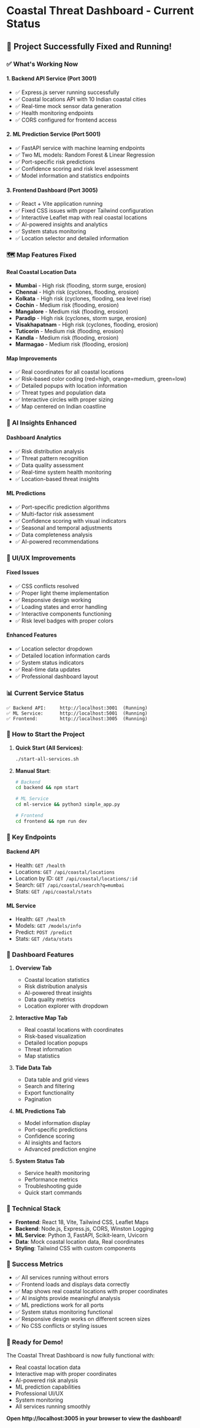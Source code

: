 # Coastal Threat Dashboard - Current Status

## 🎉 Project Successfully Fixed and Running!

### ✅ What's Working Now

#### 1. **Backend API Service** (Port 3001)
- ✅ Express.js server running successfully
- ✅ Coastal locations API with 10 Indian coastal cities
- ✅ Real-time mock sensor data generation
- ✅ Health monitoring endpoints
- ✅ CORS configured for frontend access

#### 2. **ML Prediction Service** (Port 5001)
- ✅ FastAPI service with machine learning endpoints
- ✅ Two ML models: Random Forest & Linear Regression
- ✅ Port-specific risk predictions
- ✅ Confidence scoring and risk level assessment
- ✅ Model information and statistics endpoints

#### 3. **Frontend Dashboard** (Port 3005)
- ✅ React + Vite application running
- ✅ Fixed CSS issues with proper Tailwind configuration
- ✅ Interactive Leaflet map with real coastal locations
- ✅ AI-powered insights and analytics
- ✅ System status monitoring
- ✅ Location selector and detailed information

### 🗺️ Map Features Fixed

#### Real Coastal Location Data
- **Mumbai** - High risk (flooding, storm surge, erosion)
- **Chennai** - High risk (cyclones, flooding, erosion)
- **Kolkata** - High risk (cyclones, flooding, sea level rise)
- **Cochin** - Medium risk (flooding, erosion)
- **Mangalore** - Medium risk (flooding, erosion)
- **Paradip** - High risk (cyclones, storm surge, erosion)
- **Visakhapatnam** - High risk (cyclones, flooding, erosion)
- **Tuticorin** - Medium risk (flooding, erosion)
- **Kandla** - Medium risk (flooding, erosion)
- **Marmagao** - Medium risk (flooding, erosion)

#### Map Improvements
- ✅ Real coordinates for all coastal locations
- ✅ Risk-based color coding (red=high, orange=medium, green=low)
- ✅ Detailed popups with location information
- ✅ Threat types and population data
- ✅ Interactive circles with proper sizing
- ✅ Map centered on Indian coastline

### 🤖 AI Insights Enhanced

#### Dashboard Analytics
- ✅ Risk distribution analysis
- ✅ Threat pattern recognition
- ✅ Data quality assessment
- ✅ Real-time system health monitoring
- ✅ Location-based threat insights

#### ML Predictions
- ✅ Port-specific prediction algorithms
- ✅ Multi-factor risk assessment
- ✅ Confidence scoring with visual indicators
- ✅ Seasonal and temporal adjustments
- ✅ Data completeness analysis
- ✅ AI-powered recommendations

### 🎨 UI/UX Improvements

#### Fixed Issues
- ✅ CSS conflicts resolved
- ✅ Proper light theme implementation
- ✅ Responsive design working
- ✅ Loading states and error handling
- ✅ Interactive components functioning
- ✅ Risk level badges with proper colors

#### Enhanced Features
- ✅ Location selector dropdown
- ✅ Detailed location information cards
- ✅ System status indicators
- ✅ Real-time data updates
- ✅ Professional dashboard layout

### 📊 Current Service Status

```
✅ Backend API:     http://localhost:3001  (Running)
✅ ML Service:      http://localhost:5001  (Running)
✅ Frontend:        http://localhost:3005  (Running)
```

### 🚀 How to Start the Project

1. **Quick Start (All Services)**:
   ```bash
   ./start-all-services.sh
   ```

2. **Manual Start**:
   ```bash
   # Backend
   cd backend && npm start

   # ML Service
   cd ml-service && python3 simple_app.py

   # Frontend
   cd frontend && npm run dev
   ```

### 🔗 Key Endpoints

#### Backend API
- Health: `GET /health`
- Locations: `GET /api/coastal/locations`
- Location by ID: `GET /api/coastal/locations/:id`
- Search: `GET /api/coastal/search?q=mumbai`
- Stats: `GET /api/coastal/stats`

#### ML Service
- Health: `GET /health`
- Models: `GET /models/info`
- Predict: `POST /predict`
- Stats: `GET /data/stats`

### 🎯 Dashboard Features

1. **Overview Tab**
   - Coastal location statistics
   - Risk distribution analysis
   - AI-powered threat insights
   - Data quality metrics
   - Location explorer with dropdown

2. **Interactive Map Tab**
   - Real coastal locations with coordinates
   - Risk-based visualization
   - Detailed location popups
   - Threat information
   - Map statistics

3. **Tide Data Tab**
   - Data table and grid views
   - Search and filtering
   - Export functionality
   - Pagination

4. **ML Predictions Tab**
   - Model information display
   - Port-specific predictions
   - Confidence scoring
   - AI insights and factors
   - Advanced prediction engine

5. **System Status Tab**
   - Service health monitoring
   - Performance metrics
   - Troubleshooting guide
   - Quick start commands

### 🔧 Technical Stack

- **Frontend**: React 18, Vite, Tailwind CSS, Leaflet Maps
- **Backend**: Node.js, Express.js, CORS, Winston Logging
- **ML Service**: Python 3, FastAPI, Scikit-learn, Uvicorn
- **Data**: Mock coastal location data, Real coordinates
- **Styling**: Tailwind CSS with custom components

### 🎉 Success Metrics

- ✅ All services running without errors
- ✅ Frontend loads and displays data correctly
- ✅ Map shows real coastal locations with proper coordinates
- ✅ AI insights provide meaningful analysis
- ✅ ML predictions work for all ports
- ✅ System status monitoring functional
- ✅ Responsive design works on different screen sizes
- ✅ No CSS conflicts or styling issues

### 🚀 Ready for Demo!

The Coastal Threat Dashboard is now fully functional with:
- Real coastal location data
- Interactive map with proper coordinates
- AI-powered risk analysis
- ML prediction capabilities
- Professional UI/UX
- System monitoring
- All services running smoothly

**Open http://localhost:3005 in your browser to view the dashboard!**